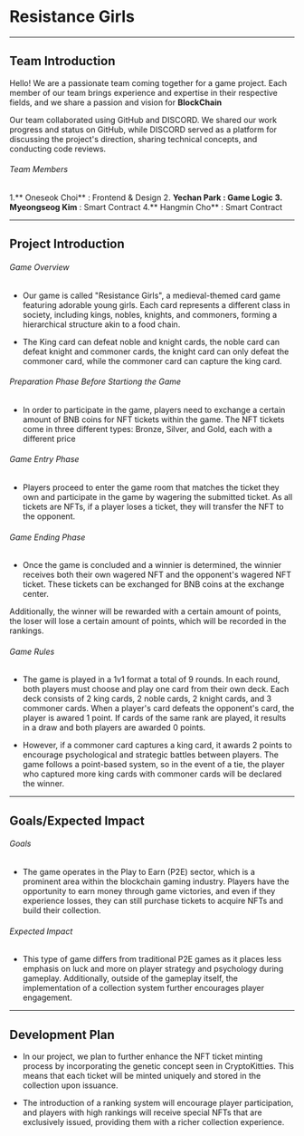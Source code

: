 # Resistance Girls

---------------------------------------------------------------------------------------------------------------------

## Team Introduction
Hello! We are a passionate team coming together for a game project. Each member of our team brings experience and expertise in their respective fields, and we share a passion and vision for **BlockChain**

Our team collaborated using GitHub and DISCORD. We shared our work progress and status on GitHub, while DISCORD served as a platform for discussing the project's direction, sharing technical concepts, and conducting code reviews.



###### Team Members

1.** Oneseok Choi** : Frontend & Design
2. **Yechan Park **: Game Logic 
3.** Myeongseog Kim** : Smart Contract
4.** Hangmin Cho** : Smart Contract

-------------------------------------------------------------------------------------------------------------------

## Project Introduction

###### Game Overview
* Our game is called "Resistance Girls", a medieval-themed card game featuring adorable young girls. Each card represents a different class in society, including kings, nobles, knights, and commoners, forming a hierarchical structure akin to a food chain. 

* The King card can defeat noble and knight cards, the noble card can defeat knight and commoner cards, the knight card can only defeat the commoner card, while the commoner card can capture the king card.

###### Preparation Phase Before Startiong the Game
* In order to participate in the game, players need to exchange a certain amount of BNB coins for NFT tickets within the game. The NFT tickets come in three different types: Bronze, Silver, and Gold, each with a different price

###### Game Entry Phase
* Players proceed to enter the game room that matches the ticket they own and participate in the game by wagering the submitted ticket. As all tickets are NFTs, if a player loses a ticket, they will transfer the NFT to the opponent.

###### Game Ending Phase
* Once the game is concluded and a winnier is determined, the winnier receives both their own wagered NFT and the opponent's wagered NFT ticket. These tickets can be exchanged for BNB coins at the exchange center.

Additionally, the winner will be rewarded with a certain amount of points, the loser will lose a certain amount of points, which will be recorded in the rankings.

###### Game Rules
* The game is played in a 1v1 format a total of 9 rounds. In each round, both players must choose and play one card from their own deck. Each deck consists of 2 king cards, 2 noble cards, 2 knight cards, and 3 commoner cards. When a player's card defeats the opponent's card, the player is awared 1 point. If cards of the same rank are played, it results in a draw and both players are awarded 0 points. 

* However, if a commoner card captures a king card, it awards 2 points to encourage psychological and strategic battles between players. The game follows a point-based system, so in the event of a tie, the player who captured more king cards with commoner cards will be declared the winner.

-------------------------------------------------------------------------------------------------------------------

## Goals/Expected Impact

###### Goals
* The game operates in the Play to Earn (P2E) sector, which is a prominent area within the blockchain gaming industry. Players have the opportunity to earn money through game victories, and even if they experience losses, they can still purchase tickets to acquire NFTs and build their collection.

###### Expected Impact
* This type of game differs from traditional P2E games as it places less emphasis on luck and more on player strategy and psychology during gameplay. Additionally, outside of the gameplay itself, the implementation of a collection system further encourages player engagement.

---

## Development Plan
* In our project, we plan to further enhance the NFT ticket minting process by incorporating the genetic concept seen in CryptoKitties. This means that each ticket will be minted uniquely and stored in the collection upon issuance.

* The introduction of a ranking system will encourage player participation, and players with high rankings will receive special NFTs that are exclusively issued, providing them with a richer collection experience.




















